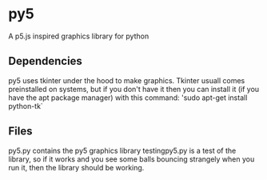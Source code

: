# py5
A p5.js inspired graphics library for python

## Dependencies
py5 uses tkinter under the hood to make graphics.  Tkinter usuall comes preinstalled on systems, but if you don't have it then 
you can install it (if you have the apt package manager) with this command:
'sudo apt-get install python-tk`

## Files
py5.py contains the py5 graphics library
testingpy5.py is a test of the library, so if it works and you see some balls bouncing strangely when you run it, then the library
should be working.
